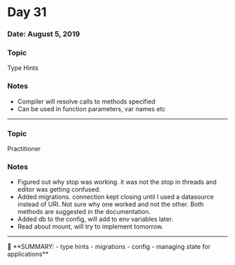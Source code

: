 # Day 31

### Date: August 5, 2019

### Topic

Type Hints

### Notes

- Compiler will resolve calls to methods specified
- Can be used  in function parameters, var names etc

---

### Topic

Practitioner

### Notes

- Figured out why stop was working. it was not the stop in threads and editor was getting confused.
- Added migrations. connection kept  closing until I used a datasource instead of URI. Not sure why one worked and not the other. Both methods are suggested in the documentation.
- Added db to the config, will add to env variables later.
- Read about mount, will try to implement tomorrow.

---

<aside>
📌 **SUMMARY:
- type hints
- migrations
- config 
- managing state for applications**

</aside>